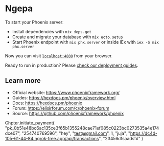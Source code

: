# Ngepa

To start your Phoenix server:

- Install dependencies with `mix deps.get`
- Create and migrate your database with `mix ecto.setup`
- Start Phoenix endpoint with `mix phx.server` or inside IEx with `iex -S mix phx.server`

Now you can visit [`localhost:4000`](http://localhost:4000) from your browser.

Ready to run in production? Please [check our deployment guides](https://hexdocs.pm/phoenix/deployment.html).

## Learn more

- Official website: https://www.phoenixframework.org/
- Guides: https://hexdocs.pm/phoenix/overview.html
- Docs: https://hexdocs.pm/phoenix
- Forum: https://elixirforum.com/c/phoenix-forum
- Source: https://github.com/phoenixframework/phoenix

Chpter.initiate_payment(
"pk_0b51e48bc6ac135ce3f65b1355248cae71ef085c0223bc0273535a4e174dce07",
"254740769596",
"hey",
"test@gmail.com",
1,
"juja",
"https://dc4d-105-61-44-84.ngrok-free.app/api/transactions",
"23456dfsaadsfd"
)
